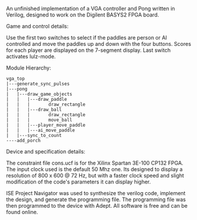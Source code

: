 An unfinished implementation of a VGA controller and Pong written in Verilog,
designed to work on the Digilent BASYS2 FPGA board.

Game and control details:

Use the first two switches to select if the paddles are person or AI controlled
and move the paddles up and down with the four buttons. Scores for each player
are displayed on the 7-segment display. Last switch activates lulz-mode.

Module Hierarchy:

    vga_top
    |---generate_sync_pulses
    |---pong
    |   |---draw_game_objects
    |   |   |---draw_paddle
    |   |   |       draw_rectangle
    |   |   |---draw_ball
    |   |   |       draw_rectangle
    |   |   |       move_ball
    |   |   |---player_move_paddle
    |   |   |---ai_move_paddle
    |   |---sync_to_count   
    ----add_porch

Device and specification details:

The constraint file cons.ucf is for the Xilinx Spartan 3E-100 CP132 FPGA. The
input clock used is the default 50 Mhz one. Its designed to display a
resolution of 800 x 600 @ 72 Hz, but with a faster clock speed and slight
modification of the code's parameters it can display higher.

ISE Project Navigator was used to synthesize the verilog code, implement
the design, and generate the programming file. The programming file was then
programmed to the device with Adept. All software is free and can be found
online.